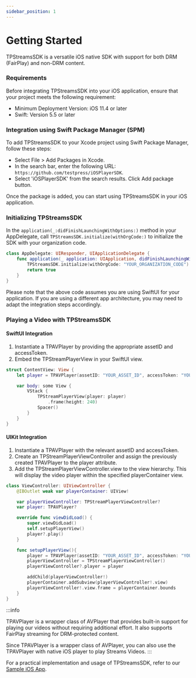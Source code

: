 ```yaml
---
sidebar_position: 1
---
```

# Getting Started

TPStreamsSDK is a versatile iOS native SDK with support for both DRM (FairPlay) and non-DRM content.

### Requirements
Before integrating TPStreamsSDK into your iOS application, ensure that your project meets the following requirement:

- Minimum Deployment Version: iOS 11.4 or later
- Swift: Version 5.5 or later

### Integration using Swift Package Manager (SPM)
To add TPStreamsSDK to your Xcode project using Swift Package Manager, follow these steps:

- Select File > Add Packages in Xcode.
- In the search bar, enter the following URL: `https://github.com/testpress/iOSPlayerSDK`.
- Select 'iOSPlayerSDK' from the search results. Click Add package button.

Once the package is added, you can start using TPStreamsSDK in your iOS application.

### Initializing TPStreamsSDK 

In the `application(_:didFinishLaunchingWithOptions:)` method in your AppDelegate, call `TPStreamsSDK.initialize(withOrgCode:)` to initialize the SDK with your organization code.

``` swift
class AppDelegate: UIResponder, UIApplicationDelegate {
    func application(_ application: UIApplication, didFinishLaunchingWithOptions launchOptions: [UIApplication.LaunchOptionsKey: Any]?) -> Bool {
        TPStreamsSDK.initialize(withOrgCode: "YOUR_ORGANIZATION_CODE")
        return true
    }
}
```

Please note that the above code assumes you are using SwiftUI for your application. If you are using a different app architecture, you may need to adapt the integration steps accordingly.


### Playing a Video with TPStreamsSDK

#### SwiftUI Integration

1. Instantiate a TPAVPlayer by providing the appropriate assetID and accessToken.
2. Embed the TPStreamPlayerView in your SwiftUI view.
    
``` swift
struct ContentView: View {
    let player = TPAVPlayer(assetID: "YOUR_ASSET_ID", accessToken: "YOUR_ACCESS_TOKEN")

    var body: some View {
        VStack {
            TPStreamPlayerView(player: player)
                .frame(height: 240)
            Spacer()
        }
    }
}
```

#### UIKit Integration

1. Instantiate a TPAVPlayer with the relevant assetID and accessToken.
2. Create an TPStreamPlayerViewController and assign the previously created TPAVPlayer to the player attribute.
3. Add the TPStreamPlayerViewController.view to the view hierarchy. This will display the video player within the specified playerContainer view.

``` swift
class ViewController: UIViewController {
    @IBOutlet weak var playerContainer: UIView!

    var playerViewController: TPStreamPlayerViewController?
    var player: TPAVPlayer?

    override func viewDidLoad() {
        super.viewDidLoad()
        self.setupPlayerView()
        player?.play()
    }

    func setupPlayerView(){
        player = TPAVPlayer(assetID: "YOUR_ASSET_ID", accessToken: "YOUR_ACCESS_TOKEN")
        playerViewController = TPStreamPlayerViewController()
        playerViewController?.player = player

        addChild(playerViewController!)
        playerContainer.addSubview(playerViewController!.view)
        playerViewController!.view.frame = playerContainer.bounds
    }
}
```

:::info

 TPAVPlayer is a wrapper class of AVPlayer that provides built-in support for playing our videos without requiring additional effort. It also supports FairPlay streaming for DRM-protected content.

 Since TPAVPlayer is a wrapper class of AVPlayer, you can also use the TPAVPlayer with native iOS player to play Streams Videos.
:::


For a practical implementation and usage of TPStreamsSDK, refer to our [Sample iOS App](https://github.com/testpress/sample-iOS-app).
